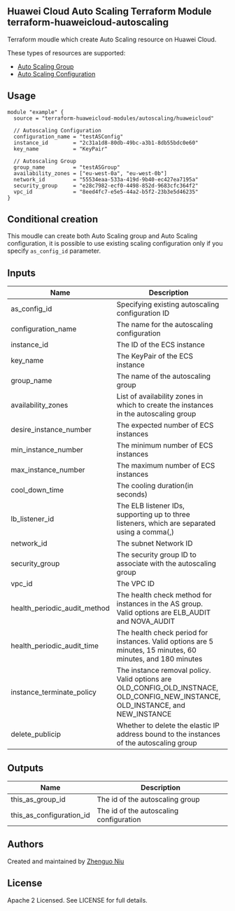 Huawei Cloud Auto Scaling Terraform Module
terraform-huaweicloud-autoscaling
---

Terraform moudle which create Auto Scaling resource on Huawei Cloud.

These types of resources are supported:

* [Auto Scaling Group](https://www.terraform.io/docs/providers/huaweicloud/r/as_group_v1.html)
* [Auto Scaling Configuration](https://www.terraform.io/docs/providers/huaweicloud/r/as_configuration_v1.html)

## Usage

```hcl
module "example" {
  source = "terraform-huaweicloud-modules/autoscaling/huaweicloud"

  // Autoscaling Configuration
  configuration_name = "testASConfig"
  instance_id        = "2c31a1d8-80db-49bc-a3b1-8db55bdc0e60"
  key_name           = "KeyPair"

  // Autoscaling Group
  group_name         = "testASGroup"
  availability_zones = ["eu-west-0a", "eu-west-0b"]
  network_id         = "55534eaa-533a-419d-9b40-ec427ea7195a"
  security_group     = "e28c7982-ecf0-4498-852d-9683cfc364f2"
  vpc_id             = "8eed4fc7-e5e5-44a2-b5f2-23b3e5d46235" 
}
```

## Conditional creation

This moudle can create both Auto Scaling group and Auto Scaling configuration, it is
possible to use existing scaling configuration only if you specify `as_config_id` parameter.

## Inputs

| Name | Description | Type | Default | Required |
|------|-------------|:----:|:-----:|:-----:|
| as_config_id  | Specifying existing autoscaling configuration ID  | string  | `""`  | no  |
| configuration_name  | The name for the autoscaling configuration  | string  | `""`  | no  |
| instance_id  | The ID of the ECS instance  | string  | `""`  | no  |
| key_name  | The KeyPair of the ECS instance  | string  | `""`  | no  |
| group_name  | The name of the autoscaling group  | string  | `-`  | yes  |
| availability_zones  | List of availability zones in which to create the instances in the autoscaling group  | list  | `[]`  | no  |
| desire_instance_number  | The expected number of ECS instances  | string  | `"0"`  | no  |
| min_instance_number  | The minimum number of ECS instances  | string  | `"0"`  | no  |
| max_instance_number  | The maximum number of ECS instances  | string  | `"1"`  | no  |
| cool_down_time  | The cooling duration(in seconds)  | string  | `"300"`  | no  |
| lb_listener_id  | The ELB listener IDs, supporting up to three listeners, which are separated using a comma(,)  | string  | `""`  | no  |
| network_id  | The subnet Network ID  | string  | -  | yes  |
| security_group  | The security group ID to associate with the autoscaling group  | string  | `-`  | yes  |
| vpc_id  | The VPC ID  | string  | `-`  | yes  |
| health_periodic_audit_method  | The health check method for instances in the AS group. Valid options are ELB_AUDIT and NOVA_AUDIT  | string  | `"NOVA_AUDIT"`  | no  |
| health_periodic_audit_time  | The health check period for instances. Valid options are 5 minutes, 15 minutes, 60 minutes, and 180 minutes  | string  | `"5"`  | no  |
| instance_terminate_policy  | The instance removal policy. Valid options are OLD_CONFIG_OLD_INSTNACE, OLD_CONFIG_NEW_INSTANCE, OLD_INSTANCE, and NEW_INSTANCE  | string  | `"OLD_CONFIG_OLD_INSTANCE"`  | no  |
| delete_publicip  | Whether to delete the elastic IP address bound to the instances of the autoscaling group  | string  | `"false"`  | no  |


## Outputs

| Name | Description |
|------|-------------|
| this_as_group_id | The id of the autoscaling group |
| this_as_configuration_id | The id of the autoscaling configuration |

Authors
----
Created and maintained by [Zhenguo Niu](https://github.com/niuzhenguo)

License
----
Apache 2 Licensed. See LICENSE for full details.
